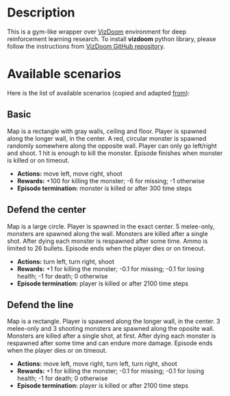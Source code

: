 # Description

This is a gym-like wrapper over [VizDoom](http://vizdoom.cs.put.edu.pl) environment for deep reinforcement learning research. To install **vizdoom** python library, please follow the instructions from [VizDoom GitHub repository](https://github.com/mwydmuch/ViZDoom).

# Available scenarios

Here is the list of available scenarios (copied and adapted [from](https://github.com/mwydmuch/ViZDoom/blob/master/scenarios/README.md)):

## Basic

Map is a rectangle with gray walls, ceiling and floor. Player is spawned along the longer wall, in the center. A red, circular monster is spawned randomly somewhere along the opposite wall. Player can only go left/right and shoot. 1 hit is enough to kill the monster. Episode finishes when monster is killed or on timeout.

- **Actions:** move left, move right, shoot
- **Rewards:** +100 for killing the monster; -6 for missing; -1 otherwise
- **Episode termination:** monster is killed or after 300 time steps

## Defend the center

Map is a large circle. Player is spawned in the exact center. 5 melee-only, monsters are spawned along the wall. Monsters are 
killed after a single shot. After dying each monster is respawned after some time. Ammo is limited to 26 bullets. Episode ends when the player dies or on timeout.

- **Actions:** turn left, turn right, shoot
- **Rewards:** +1 for killing the monster; -0.1 for missing; -0.1 for losing health; -1 for death; 0 otherwise
- **Episode termination:** player is killed or after 2100 time steps

## Defend the line

Map is a rectangle. Player is spawned along the longer wall, in the center. 3 melee-only and 3 shooting monsters are spawned along the oposite wall. Monsters are killed after a single shot, at first. After dying each monster is respawned after some time and can endure more damage. Episode ends when the player dies or on timeout.

- **Actions:** move left, move right, turn left, turn right, shoot
- **Rewards:** +1 for killing the monster; -0.1 for missing; -0.1 for losing health; -1 for death; 0 otherwise
- **Episode termination:** player is killed or after 2100 time steps
